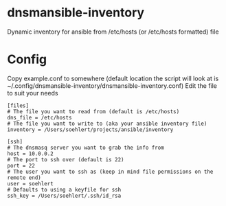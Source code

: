 # dnsmansible-inventory
Dynamic inventory for ansible from /etc/hosts (or /etc/hosts formatted) file

# Config

Copy example.conf to somewhere (default location the script will look at is ~/.config/dnsmansible-inventory/dnsmansible-inventory.conf)
Edit the file to suit your needs

```
[files]
# The file you want to read from (default is /etc/hosts)
dns_file = /etc/hosts
# The file you want to write to (aka your ansible inventory file)
inventory = /Users/soehlert/projects/ansible/inventory

[ssh]
# The dnsmasq server you want to grab the info from
host = 10.0.0.2
# The port to ssh over (default is 22)
port = 22
# The user you want to ssh as (keep in mind file permissions on the remote end)
user = soehlert
# Defaults to using a keyfile for ssh
ssh_key = /Users/soehlert/.ssh/id_rsa
```
